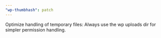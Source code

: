 ```yaml
---
"wp-thumbhash": patch
---
```


Optimize handling of temporary files: Always use the wp uploads dir for simpler permission handling.
